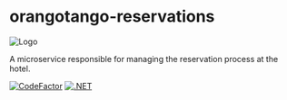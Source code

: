 # orangotango-reservations
![Logo](https://github.com/wesleycosta/orangotango/raw/main/images/logos/logo_full.png)

A microservice responsible for managing the reservation process at the hotel.

[![CodeFactor](https://www.codefactor.io/repository/github/wesleycosta/orangotango-reservations/badge)](https://www.codefactor.io/repository/github/wesleycosta/orangotango-reservations)
[![.NET](https://github.com/wesleycosta/orangotango-reservations/actions/workflows/dotnet.yml/badge.svg)](https://github.com/wesleycosta/orangotango-reservations/actions/workflows/dotnet.yml)
